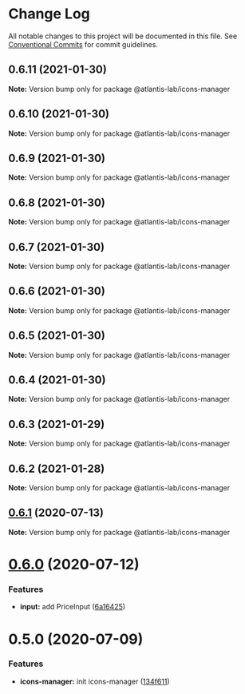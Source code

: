 # Change Log

All notable changes to this project will be documented in this file.
See [Conventional Commits](https://conventionalcommits.org) for commit guidelines.

## 0.6.11 (2021-01-30)

**Note:** Version bump only for package @atlantis-lab/icons-manager





## 0.6.10 (2021-01-30)

**Note:** Version bump only for package @atlantis-lab/icons-manager





## 0.6.9 (2021-01-30)

**Note:** Version bump only for package @atlantis-lab/icons-manager





## 0.6.8 (2021-01-30)

**Note:** Version bump only for package @atlantis-lab/icons-manager





## 0.6.7 (2021-01-30)

**Note:** Version bump only for package @atlantis-lab/icons-manager





## 0.6.6 (2021-01-30)

**Note:** Version bump only for package @atlantis-lab/icons-manager





## 0.6.5 (2021-01-30)

**Note:** Version bump only for package @atlantis-lab/icons-manager





## 0.6.4 (2021-01-30)

**Note:** Version bump only for package @atlantis-lab/icons-manager





## 0.6.3 (2021-01-29)

**Note:** Version bump only for package @atlantis-lab/icons-manager





## 0.6.2 (2021-01-28)

**Note:** Version bump only for package @atlantis-lab/icons-manager





## [0.6.1](https://github.com/Atlantis-Lab/uikit/compare/@atlantis-lab/icons-manager@0.6.0...@atlantis-lab/icons-manager@0.6.1) (2020-07-13)

**Note:** Version bump only for package @atlantis-lab/icons-manager





# [0.6.0](https://github.com/Atlantis-Lab/uikit/compare/@atlantis-lab/icons-manager@0.5.0...@atlantis-lab/icons-manager@0.6.0) (2020-07-12)


### Features

* **input:** add PriceInput ([6a16425](https://github.com/Atlantis-Lab/uikit/commit/6a164253f9288e3de8276331b71ce5e698ecf9cf))





# 0.5.0 (2020-07-09)

### Features

- **icons-manager:** init icons-manager ([134f611](https://github.com/Atlantis-Lab/uikit/commit/134f611f670b3f5c4b646dcbdf693761a2cfff73))
